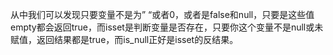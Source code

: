 从中我们可以发现只要变量不是为” “或者0，或者是false和null，只要是这些值empty都会返回true，而isset是判断变量是否存在，只要你这个变量不是null或未赋值，返回结果都是true，而is_null正好是isset的反结果。